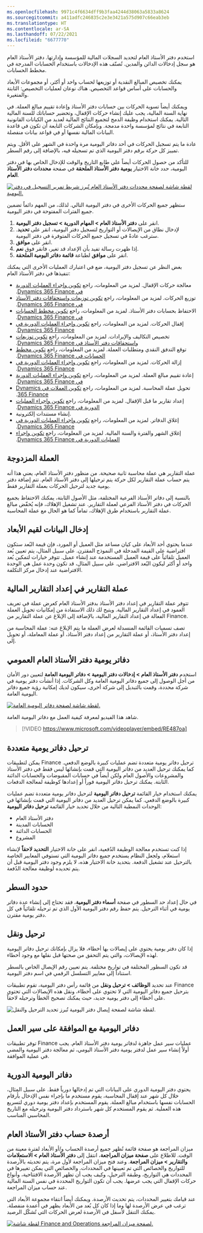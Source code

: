 ```yaml
---
ms.openlocfilehash: 9971c4f6634dff9b3faa4244d38063a5833a8624
ms.sourcegitcommit: a411adfc246835c2e3e3421a575d907c66eab3eb
ms.translationtype: HT
ms.contentlocale: ar-SA
ms.lasthandoff: 07/22/2021
ms.locfileid: "6677770"
---
```

استخدم دفتر الأستاذ العام لتحديد السجلات المالية للمؤسسة وإدارتها. دفتر الأستاذ العام هو سجل إدخالات الدائن والمدين. تُصنّف هذه الإدخالات باستخدام الحسابات المدرجة في مخطط الحسابات.

يمكنك تخصيص المبالغ النقدية أو توزيعها لحساب واحد أو أكثر، أو مجموعات الأبعاد والحسابات على أساس قواعد التخصيص. هناك نوعان لعمليات التخصيص: الثابتة والمتغيرة. 

ويمكنك أيضاً تسوية الحركات بين حسابات دفتر الأستاذ وإعادة تقييم مبالغ العملة. في نهاية السنة المالية، يجب عليك إنشاء حركات الإقفال، وتحضير حساباتك للسنة المالية التالية. يمكنك استخدام وظيفة الدمج لتجميع النتائج المالية لعديد من الكيانات القانونية التابعة في نتائج لمؤسسة واحدة مدمجة. وبإمكان الشركات التابعة أن تكون في قاعدة البيانات المالية نفسها أو في قواعد بيانات منفصلة.

عادة ما يتم تسجيل الحركات في أحد دفاتر اليومية مرة واحدة في الشهر على الأقل. ويتم تمييز كل حركة برقم دفتر اليومية الذي تم تسجيله فيه، بالإضافة إلى رقم السطر.

للتأكد من حصول الحركات أيضاً علي طابع التاريخ والوقت للإدخال الخاص بها في دفتر اليومية، حدد خانة الاختيار **يومية دفتر الأستاذ الملحقة** في صفحة **محددات دفتر الأستاذ العام**.
 
[ ![لقطة شاشة لصفحة محددات دفتر الأستاذ العام تُبرز شريط تمرير التسجيل في دفتر اليومية.](../media/journalizing-1.png) ](../media/journalizing-1.png#lightbox)

ستظهر جميع الحركات الأخرى في دفتر اليومية التالي. لذلك، من المهم دائماً تضمين جميع الفترات المفتوحة في دفتر اليومية.

1.  انقر على **دفتر الأستاذ العام > المهام الدورية > تسجيل دفتر اليومية**. 
2.  لإدخال نطاق من الإيصالات أو التواريخ لتسجيل دفتر اليومية، انقر على **تحديد**. سترغب عادةً في تسجيل جميع الحركات المتوفرة في دفتر اليومية.
3.  انقر على **موافق**.
4.  إذا ظهرت رسالة تفيد بأن الإعداد قد تغير، فانقر فوق **نعم**.
5.  انقر على **موافق** لطباعة **قائمة دفاتر اليومية الملحقة**.

بغض النظر عن تسجيل دفتر اليومية، ضع في اعتبارك العمليات الأخرى التي يمكنك تنفيذها في دفتر الأستاذ العام:

- معالجة حركات الإقفال. ‏‫لمزيد من المعلومات، راجع [تكوين وإجراء العمليات الدورية في Dynamics 365 Finance](https://docs.microsoft.com/learn/modules/configure-periodic-processes-dyn365-finance/?azure-portal=true).
- توزيع الحركات. ‏‫لمزيد من المعلومات، راجع [تكوين توزيعات واستحقاقات دفتر الأستاذ في Dynamics 365 Finance](https://docs.microsoft.com/learn/modules/configure-ledger-allocations-accruals-dyn365-finance/?azure-portal=true).
- الاحتفاظ بحسابات دفتر الأستاذ. ‏‫لمزيد من المعلومات، راجع [تكوين مخطط الحسابات في Dynamics 365 Finance](https://docs.microsoft.com/learn/modules/configure-chart-accounts-dyn365-finance/?azure-portal=true).
- إقفال الحركات. ‏‫لمزيد من المعلومات، راجع [تكوين وإجراء العمليات الدورية في Dynamics 365 Finance](https://docs.microsoft.com/learn/modules/configure-periodic-processes-dyn365-finance/?azure-portal=true).
- تخصيص التكاليف والإيرادات. ‏‫لمزيد من المعلومات، راجع [تكوين توزيعات واستحقاقات دفتر الأستاذ في Dynamics 365 Finance](https://docs.microsoft.com/learn/modules/configure-ledger-allocations-accruals-dyn365-finance/?azure-portal=true).
- توقع التدفق النقدي ومتطلبات العملة. ‏‫لمزيد من المعلومات، راجع [تكوين مخطط الحسابات في Dynamics 365 Finance](https://docs.microsoft.com/learn/modules/configure-chart-accounts-dyn365-finance/?azure-portal=true).
- إزالة الحركات. ‏‫لمزيد من المعلومات، راجع [تكوين وإجراء العمليات الدورية في Dynamics 365 Finance](https://docs.microsoft.com/learn/modules/configure-periodic-processes-dyn365-finance/?azure-portal=true).
- إعادة تقييم مبالغ العملة. ‏‫لمزيد من المعلومات، راجع [تكوين وإجراء العمليات الدورية في Dynamics 365 Finance](https://docs.microsoft.com/learn/modules/configure-periodic-processes-dyn365-finance/?azure-portal=true).
- تحويل عملة المحاسبة. ‏‫لمزيد من المعلومات، راجع [تكوين العملات في Dynamics 365 Finance](https://docs.microsoft.com/learn/modules/configure-currencies-dyn365-finance/?azure-portal=true).
- إعداد تقارير ما قبل الإقفال. ‏‫لمزيد من المعلومات، راجع [تكوين وإجراء العمليات الدورية في Dynamics 365 Finance](https://docs.microsoft.com/learn/modules/configure-periodic-processes-dyn365-finance/?azure-portal=true).
- إنشاء مستندات إلكترونية.  
- إغلاق الدفاتر. ‏‫لمزيد من المعلومات، راجع [تكوين وإجراء العمليات الدورية في Dynamics 365 Finance](https://docs.microsoft.com/learn/modules/configure-periodic-processes-dyn365-finance/?azure-portal=true).
- إغلاق الشهر والفترة والسنة المالية. ‏‫لمزيد من المعلومات، راجع [تكوين وإجراء العمليات الدورية في Dynamics 365 Finance](https://docs.microsoft.com/learn/modules/configure-periodic-processes-dyn365-finance/?azure-portal=true).

## <a name="dual-currency"></a>العملة المزدوجة 

عملة التقارير هي عملة محاسبة ثانية صحيحة. من منظور دفتر الأستاذ العام، يعني هذا أنه يتم حساب عملة التقارير لكل حركة يتم ترحيلها إلى دفتر الأستاذ العام. تتم إضافة دفتر يومية جديد لترحيل الحركات بعملة التقارير فقط. 

بالنسبة إلى دفاتر الأستاذ الفرعية المختلفة، مثل الأصول الثابتة، يمكنك الاحتفاظ بجميع الحركات في دفتر الأستاذ الفرعي لعملة التقارير. عند تشغيل الإهلاك، فإنه يُخفّض مبالغ عملة التقارير باستخدام طرق الإهلاك، تماماً كما هو الحال مع عملة المحاسبة. 

## <a name="data-entry-for-dimension-values"></a>إدخال البيانات لقيم الأبعاد 

عندما يحتوي أحد الأبعاد على كيان مساعد مثل العميل أو المورد، فإن قيمة البُعد ستكون افتراضية على القيمة المدخلة في النموذج المقترن. على سبيل المثال، يتم تعيين بُعد العميل تلقائياً على قيمة العميل المستخدمة عند إنشاء عميل. تتوفر خيارات لتمكين بُعد واحد أو أكثر ليكون البُعد الافتراضي. على سبيل المثال، قد تكون وحدة عمل هي الوحدة الافتراضية عند إدخال مركز التكلفة.

## <a name="reporting-currency-in-financial-reporting"></a>عملة التقارير في إعداد التقارير المالية 

تتوفر عملة التقارير في إعداد دفتر الأستاذ بدفتر الأستاذ العام كعرض عملة في تعريف العمود في إعداد التقارير المالية. ويتيح لك ذلك الاستفادة من إمكانيات تحويل العملة الفعالة في إعداد التقارير المالية، بالإضافة إلى الإبلاغ عن عملة التقارير من Finance. 

تصف تسميات القائمة المنسدلة لعرض العملة ما يتم الإبلاغ عنه: عملة المحاسبة من إعداد دفتر الأستاذ، أو عملة التقارير من إعداد دفتر الأستاذ، أو عملة المعاملة، أو تحويل إلى.

## <a name="global-general-ledger-journals"></a>دفاتر يومية دفتر الأستاذ العام العمومي 

استخدم **دفتر الأستاذ العام > إدخالات دفتر اليومية > دفاتر اليومية العامة** لتعيين دور الأمان من أجل الوصول إلى جميع دفاتر اليومية العامة وكل الشركات.  إذا أنشأت دفتر يومية في شركة محددة، وقمت بالتبديل إلى شركة أخرى، سيكون لديك إمكانية رؤية جميع دفاتر اليومية العامة.
 
[ ![لقطة شاشة لصفحة دفاتر اليومية العامة.](../media/global-general-journals.png) ](../media/global-general-journals.png#lightbox)

شاهد هذا الفيديو لمعرفة كيفية العمل مع دفاتر اليومية العامة.

> [!VIDEO https://www.microsoft.com/videoplayer/embed/RE487oa]


## <a name="posting-multiple-journals"></a>ترحيل دفاتر يومية متعددة 

يمكن لتطبيقات Finance ترحيل دفاتر يومية متعددة تضم عمليات كبيرة بالوضع الدفعي.  كما يمكنك ترحيل العديد من دفاتر اليومية التي قمت بإنشائها ليس فقط في دفتر الأستاذ العام ولكن أيضاً في حسابات المقبوضات والحسابات الدائنة‏‎ والمشروعات والأصول الثابتة.  يمكنك ترحيل دفاتر اليومية فوراً أو إعدادها كوظيفة لمعالجة الدفعات.

يمكنك استخدام خيار القائمة **ترحيل دفاتر اليومية** لترحيل دفاتر يومية متعددة تضم عمليات كبيرة بالوضع الدفعي. كما يمكن ترحيل العديد من دفاتر اليومية التي قمت بإنشائها في الوحدات النمطية التالية من خلال تحديد خيار القائمة **ترحيل دفاتر اليومية**:

- دفتر الأستاذ العام
- الحسابات المدينة
- الحسابات الدائنة‏‎
- المشروع

إذا كنت تستخدم معالجة الوظيفة الدُفعية، انقر على خانة الاختيار **التحديد لاحقاً** لإنشاء استعلام، ولجعل النظام يستخدم جميع دفاتر اليومية التي تستوفي المعايير الخاصة بالترحيل عند تشغيل الدفعة. بتحديد خانة الاختيار هذه، لا يلزم وجود دفتر اليومية قبل أن يتم تحديده لوظيفة معالجة الدُفعة.

## <a name="line-limits"></a>حدود السطر 

في حال إعداد حد السطور في صفحة **أسماء دفتر اليومية**، فقد تحتاج إلى إنشاء عدة دفاتر يومية في أثناء الترحيل. يتم حفظ رقم دفتر اليومية الأول الذي تم ترحيله تلقائياً في كل دفتر يومية مقترن.

## <a name="post-and-transfer"></a>ترحيل ونقل 

إذا كان دفتر يومية يحتوي على إيصالات بها أخطاء، فلا يزال بإمكانك ترحيل دفاتر اليومية لهذه الإيصالات، والتي يتم التحقق من صحتها قبل نقلها مع وجود أخطاء.

قد تكون السطور المختلفة في تواريخ مختلفة.  يتم تعيين رقم الإيصال الخاص بالسطر استناداً إلى معايير التسلسل الرقمي في اسم دفتر اليومية.
  
عند تحديد **الوظائف > ترحيل ونقل** من قائمة رأس دفتر اليومية، تقوم تطبيقات Finance بترحيل جميع دفاتر اليومية التي لا تحتوي على أخطاء، ونقل هذه الإيصالات التي تحتوي على أخطاء إلى دفتر يومية جديد، حيث يمكنك تصحيح الخطأ وترحيله لاحقاً.  

![لقطة شاشة لصفحة إيصال دفتر اليومية تُبرز تحديد الترحيل والنقل.](../media/post-and-transfer.png)
 
## <a name="journals-with-workflow-approval"></a>دفاتر اليومية مع الموافقة على سير العمل 

توفر تطبيقات Finance عمليات سير عمل جاهزة لدفاتر يومية دفتر الأستاذ العام.  يجب أولاً إنشاء سير عمل لدفتر يومية دفتر الأستاذ اليومي، ثم معالجة دفتر اليومية والمضي في عملية الموافقة.  

## <a name="periodic-journals"></a>دفاتر اليومية الدورية 

يحتوي دفتر اليومية الدوري على البيانات التي تم إدخالها دورياً فقط.  على سبيل المثال، خلال كل شهر عند إقفال المحاسبة، يقوم مستخدم ما بإجراء نفس الإدخال بأرقام الحسابات نفسها باستخدام مبالغ العملة.  يقوم المستخدم بإعداد دفتر يومية دوري لتسريع هذه العملية.  ثم يقوم المستخدم كل شهر باسترداد دفتر اليومية وترحيله مع التاريخ المحاسبي المناسب.
  

## <a name="general-ledger-account-balances"></a>أرصدة حساب دفتر الأستاذ العام 

ميزان المراجعة هو صفحة قائمة تُظهر جميع أرصدة الحساب و/أو الأبعاد لفترة معينة من الوقت. للاطلاع على **صفحة ميزان المراجعة**، انتقل إلى **دفتر الأستاذ العام > الاستعلامات والتقارير > ميزان المراجعة**. وعند فتح ميزان المراجعة لأول مرة، يتم تحديثه بالأرصدة للتواريخ والخصائص التي تم تعيينها في المحددات. والخصائص التي يمكن تغييرها في المحددات هي التواريخ، وطبقة الترحيل، وكيف يجب أن تظهر الأرصدة الافتتاحية، وأنواع حركات الإقفال التي يجب عرضها. يجب أن تكون التواريخ المحددة في نفس السنة المالية عند حساب ميزان المراجعة.

عند قيامك بتغيير المحددات، يتم تحديث الأرصدة. ويمكنك أيضاً انتقاء مجموعة الأبعاد التي ترغب في عرض الأرصدة لها وما إذا كان كل بُعد من الأبعاد يظهر في أعمدة منفصلة.
يمكنك التنقل لأسفل في الأرصدة لعرض الحركات التي تُشكّل الرصيد.
 

[ ![لقطة شاشة Finance and Operations لصفحة ميزان المراجعة.](../media/trial-balance.png) ](../media/trial-balance.png#lightbox)